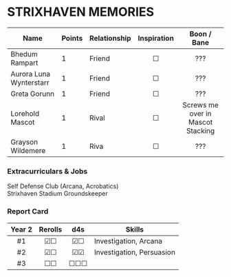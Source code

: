 # STRIXHAVEN MEMORIES

| Name                    | Points | Relationship | Inspiration | Boon / Bane | 
| ----------------------- | ------ | ------------ |:---:|:---:|
| Bhedum Rampart          |   1    |    Friend    |  ☐  | ??? |
| Aurora Luna Wynterstarr |   1    |    Friend    |  ☐  | ??? |
| Greta Gorunn            |   1    |    Friend    |  ☐  | ???
| Lorehold Mascot         |   1    |    Rival     |  ☐  | Screws me over in Mascot Stacking |
| Grayson Wildemere       |   1    |    Riva      |  ☐  | ??? |

### Extracurriculars & Jobs
Self Defense Club (Arcana, Acrobatics) \
Strixhaven Stadium Groundskeeper

### Report Card
| Year 2 | Rerolls | d4s | Skills |
| :----: | :-----: | :-: | ------ | 
| #1 | ☑☐ | ☑☐ | Investigation, Arcana 
| #2 | ☑☐ | ☑☑ | Investigation, Persuasion
| #3 | ☐☐ | ☐☐☐ |
